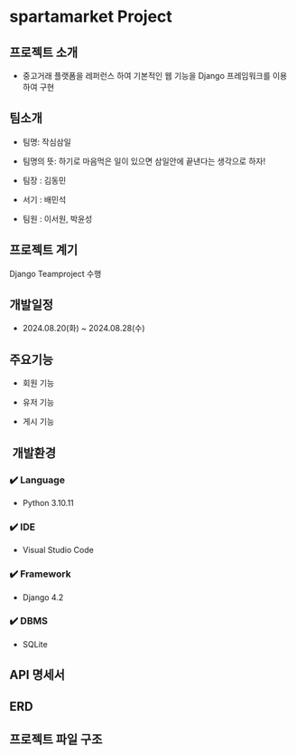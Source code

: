 #  spartamarket Project

##  프로젝트 소개
 - 중고거래 플랫폼을 레퍼런스 하여 기본적인 웹 기능을 Django 프레임워크를 이용하여 구현

##  팀소개
- 팀명: 작심삼일
- 팀명의 뜻: 하기로 마음먹은 일이 있으면 삼일안에 끝낸다는 생각으로 하자!

- 팀장 : 김동민
- 서기 : 배민석
- 팀원 : 이서원, 박윤성

##  프로젝트 계기

Django Teamproject 수행

##  개발일정
- 2024.08.20(화) ~ 2024.08.28(수)

##  주요기능

- 회원 기능

- 유저 기능

- 게시 기능


## ️ 개발환경

### ✔️ Language
- Python 3.10.11

### ✔️ IDE
- Visual Studio Code

### ✔️ Framework
- Django 4.2

### ✔️  DBMS
- SQLite

##  API 명세서


##  ERD


##  프로젝트 파일 구조

